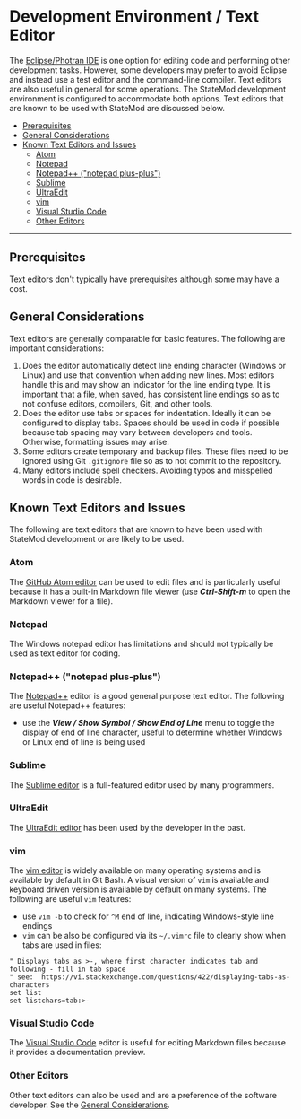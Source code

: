 # Development Environment / Text Editor #

The [Eclipse/Photran IDE](../dev-env/eclipse.md) is one option for editing code and performing other development tasks.
However, some developers may prefer to avoid Eclipse and instead use a test editor and the command-line compiler.
Text editors are also useful in general for some operations.
The StateMod development environment is configured to accommodate both options.
Text editors that are known to be used with StateMod are discussed below.

* [Prerequisites](#prerequisites)
* [General Considerations](#general-considerations)
* [Known Text Editors and Issues](#known-text-editors-and-issues)
    + [Atom](#atom)
    + [Notepad](#notepad)
    + [Notepad++ ("notepad plus-plus")](#notepad-notepad-plus-plus)
    + [Sublime](#sublime)
    + [UltraEdit](#ultraedit)
    + [vim](#vim)
    + [Visual Studio Code](#visual-studio-code)
    + [Other Editors](#other-editors)

-------------

## Prerequisites ##

Text editors don't typically have prerequisites although some may have a cost.

## General Considerations ##

Text editors are generally comparable for basic features.
The following are important considerations:

1.  Does the editor automatically detect line ending character (Windows or Linux) and use that
    convention when adding new lines.
    Most editors handle this and may show an indicator for the line ending type.
    It is important that a file, when saved, has consistent line endings
    so as to not confuse editors, compilers, Git, and other tools.
2.  Does the editor use tabs or spaces for indentation.
    Ideally it can be configured to display tabs.
    Spaces should be used in code if possible because tab spacing may vary between developers and tools.
    Otherwise, formatting issues may arise.
3.  Some editors create temporary and backup files.
    These files need to be ignored using Git `.gitignore` file so as to not commit to the repository.
4.  Many editors include spell checkers.
    Avoiding typos and misspelled words in code is desirable.

## Known Text Editors and Issues ##

The following are text editors that are known to have been used with StateMod development
or are likely to be used.

### Atom ###

The [GitHub Atom editor](https://atom.io/)
can be used to edit files and is particularly useful because it has a built-in Markdown file viewer
(use ***Ctrl-Shift-m*** to open the Markdown viewer for a file).

### Notepad ###

The Windows notepad editor has limitations and should not typically be used as text editor for coding.

### Notepad++ ("notepad plus-plus") ###

The [Notepad++](https://notepad-plus-plus.org/) editor is a good general purpose text editor.
The following are useful Notepad++ features:

*   use the ***View / Show Symbol / Show End of Line*** menu to toggle the display
    of end of line character, useful to determine whether Windows or Linux end of line is being used

### Sublime ###

The [Sublime editor](https://www.sublimetext.com/) is a full-featured editor used by many programmers.

### UltraEdit ###

The [UltraEdit editor](https://www.ultraedit.com/)
has been used by the developer in the past.

### vim ###

The [vim editor](https://www.vim.org/) is widely available on many operating systems and
is available by default in Git Bash.
A visual version of `vim` is available and keyboard driven version is available by default on many systems.
The following are useful `vim` features:

* use `vim -b` to check for `^M` end of line, indicating Windows-style line endings
* `vim` can be also be configured via its `~/.vimrc` file to clearly show when tabs are used in files:

```
" Displays tabs as >-, where first character indicates tab and following - fill in tab space
" see:  https://vi.stackexchange.com/questions/422/displaying-tabs-as-characters
set list
set listchars=tab:>-
```

### Visual Studio Code ###

The [Visual Studio Code](https://code.visualstudio.com/)
editor is useful for editing Markdown files because it provides a documentation preview.

### Other Editors ###

Other text editors can also be used and are a preference of the software developer.
See the [General Considerations](#general-considerations).

